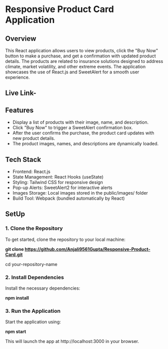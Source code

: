 # **Responsive Product Card Application**

## **Overview**

<p>This React application allows users to view products, click the "Buy Now" button to make a purchase, and get a confirmation with updated product details. The products are related to insurance solutions designed to address climate, market volatility, and other extreme events. The application showcases the use of React.js and SweetAlert for a smooth user experience.</p>

## Live Link- 

## Features
<ul>
<li>Display a list of products with their image, name, and description.</li>
  
<li>Click "Buy Now" to trigger a SweetAlert confirmation box.</li>

<li>After the user confirms the purchase, the product card updates with new product details.</li>

<li>The product images, names, and descriptions are dynamically loaded.</li>

</ul>

## Tech Stack
<ul>
  
<li>Frontend:  React.js</li>

<li>State Management:  React Hooks (useState)</li>

<li>Styling:  Tailwind CSS for responsive design</li>

<li>Pop-up Alerts:  SweetAlert2 for interactive alerts</li>

<li>Images Storage:  Local images stored in the public/images/ folder</li>

<li>Build Tool:  Webpack (bundled automatically by React)</li>

</ul>

## SetUp

### **1. Clone the Repository**

To get started, clone the repository to your local machine:


**git clone https://github.com/Anjali9561Gupta/Responsive-Product-Card.git**

cd your-repository-name

### **2. Install Dependencies**

 Install the necessary dependencies:
 
**npm install**

### **3. Run the Application**

Start the application using:

**npm start**

This will launch the app at http://localhost:3000 in your browser.





